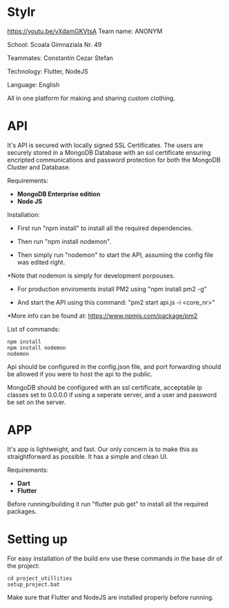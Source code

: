# Stylr
https://youtu.be/vXdamGKVtsA
Team name: ANONYM

School: Scoala Gimnaziala Nr. 49

Teammates: Constantin Cezar Stefan

Technology: Flutter, NodeJS

Language: English

All in one platform for making and sharing custom clothing.
# API
It's API is secured with locally signed SSL Certificates. The users are securely stored in a MongoDB Database with an ssl certificate ensuring encripted communications and password protection for both the MongoDB Cluster and Database.


Requirements:
  * **MongoDB Enterprise edition**
  * **Node JS**
  
Installation:

  * First run "npm install" to install all the required dependencies.

  * Then run "npm install nodemon".

  * Then simply run "nodemon" to start the API, assuming the config file was edited right.

*Note that nodemon is simply for development porpouses.

  * For production enviroments install PM2 using "npm install pm2 -g"

  * And start the API using this command: "pm2 start api.js -i <core_nr>"
  
*More info can be found at: https://www.npmjs.com/package/pm2

List of commands:

    npm install
    npm install nodemon
    nodemon

Api should be configured in the config.json file, and port forwarding should be allowed if you were to host the api to the public.

MongoDB should be configured with an ssl certificate, acceptable ip classes set to 0.0.0.0 if using a seperate server, and a user and password be set on the server.

# APP
It's app is lightweight, and fast. Our only concern is to make this as straightforward as possible. It has a simple and clean UI.


Requirements:
 * **Dart**
 * **Flutter**

Before running/building it run "flutter pub get" to install all the required packages.


# Setting up

For easy installation of the build env use these commands in the base dir of the project:

    cd project_utillities
    setup_project.bat
Make sure that Flutter and NodeJS are installed properly before running.

